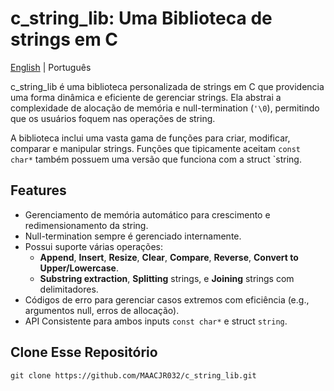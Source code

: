# c_string_lib: Uma Biblioteca de strings em C

[English](README.md) | Português

c_string_lib é uma biblioteca personalizada de strings em C que providencia uma forma dinâmica e eficiente de gerenciar strings. Ela abstrai a complexidade de alocação de memória e null-termination (`'\0`), permitindo que os usuários foquem nas operações de string. 

A biblioteca inclui uma vasta gama de funções para criar, modificar, comparar e manipular strings.
Funções que tipicamente aceitam `const char*` também possuem uma versão que funciona com a struct `string.

## Features

- Gerenciamento de memória automático para crescimento e redimensionamento da string.
- Null-termination sempre é gerenciado internamente.
- Possui suporte várias operações:
  - **Append**, **Insert**, **Resize**, **Clear**, **Compare**, **Reverse**, **Convert to Upper/Lowercase**.
  - **Substring extraction**, **Splitting** strings, e **Joining** strings com delimitadores.
- Códigos de erro para gerenciar casos extremos com eficiência (e.g., argumentos null, erros de allocação).
- API Consistente para ambos inputs `const char*` e struct `string`.

## Clone Esse Repositório

```
git clone https://github.com/MAACJR032/c_string_lib.git
```
